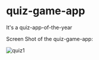 # quiz-game-app 

It's a quiz-app-of-the-year

Screen Shot of the quiz-game-app: 

![quiz1](https://user-images.githubusercontent.com/75496879/102734766-9dbdd900-430e-11eb-82ad-26436147f316.PNG)
